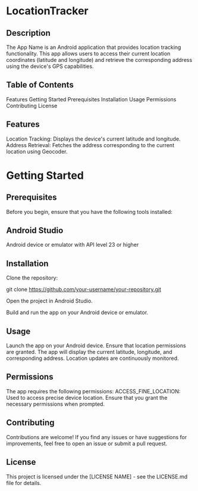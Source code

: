 # LocationTracker
## Description
The App Name is an Android application that provides location tracking functionality. This app allows users to access their current location coordinates (latitude and longitude) and retrieve the corresponding address using the device's GPS capabilities.

## Table of Contents
Features
Getting Started
Prerequisites
Installation
Usage
Permissions
Contributing
License
## Features
Location Tracking: Displays the device's current latitude and longitude.
Address Retrieval: Fetches the address corresponding to the current location using Geocoder.
# Getting Started
## Prerequisites
Before you begin, ensure that you have the following tools installed:

## Android Studio
Android device or emulator with API level 23 or higher
## Installation
Clone the repository:

git clone https://github.com/your-username/your-repository.git

Open the project in Android Studio.

Build and run the app on your Android device or emulator.

## Usage
Launch the app on your Android device.
Ensure that location permissions are granted.
The app will display the current latitude, longitude, and corresponding address.
Location updates are continuously monitored.
## Permissions
The app requires the following permissions:
ACCESS_FINE_LOCATION: Used to access precise device location.
Ensure that you grant the necessary permissions when prompted.

## Contributing
Contributions are welcome! If you find any issues or have suggestions for improvements, feel free to open an issue or submit a pull request.

## License
This project is licensed under the [LICENSE NAME] - see the LICENSE.md file for details.
